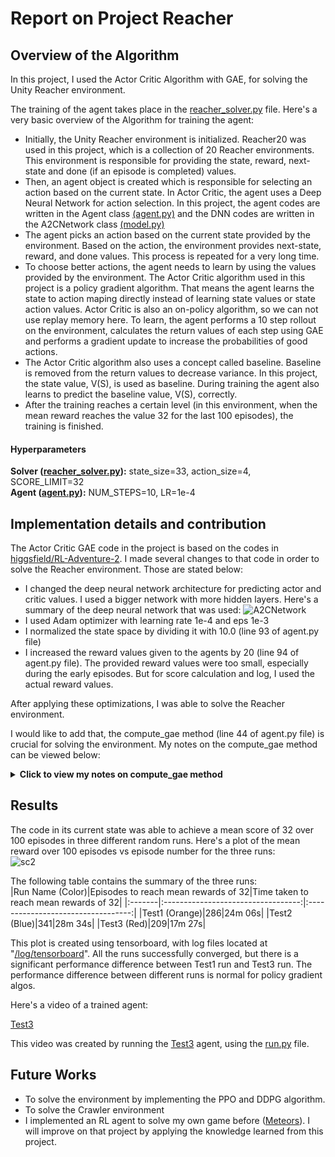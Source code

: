# Report on Project Reacher

## Overview of the Algorithm

In this project, I used the Actor Critic Algorithm with GAE, for solving the Unity Reacher environment.  

The training of the agent takes place in the [reacher_solver.py](https://github.com/fahimfss/ProjectReacher/blob/master/reacher_solver.py) file. Here's a very basic overview of the Algorithm for training the agent:
- Initially, the Unity Reacher environment is initialized. Reacher20 was used in this project, which is a collection of 20 Reacher environments. This environment is responsible for providing the state, reward, next-state and done (if an episode is completed) values.
- Then, an agent object is created which is responsible for selecting an action based on the current state. In Actor Critic, the agent uses a Deep Neural Network for action selection. In this project, the agent codes are written in the Agent class [(agent.py)](https://github.com/fahimfss/ProjectReacher/blob/master/agent.py) and the DNN codes are written in the A2CNetwork class [(model.py)](https://github.com/fahimfss/ProjectReacher/blob/master/model.py)
- The agent picks an action based on the current state provided by the environment. Based on the action, the environment provides next-state, reward, and done values. This process is repeated for a very long time. 
- To choose better actions, the agent needs to learn by using the values provided by the environment. The Actor Critic algorithm used in this project is a policy gradient algorithm. That means the agent learns the state to action maping directly instead of learning state values or state action values. Actor Critic is also an on-policy algorithm, so we can not use replay memory here. To learn, the agent performs a 10 step rollout on the environment, calculates the return values of each step using GAE and performs a gradient update to increase the probabilities of good actions.
- The Actor Critic algorithm also uses a concept called baseline. Baseline is removed from the return values to decrease variance. In this project, the state value, V(S), is used as baseline. During training the agent also learns to predict the baseline value, V(S), correctly.   
- After the training reaches a certain level (in this environment, when the mean reward reaches the value 32 for the last 100 episodes), the training is finished.

#### Hyperparameters
**Solver ([reacher_solver.py](https://github.com/fahimfss/ProjectReacher/blob/master/reacher_solver.py)):** state_size=33, action_size=4, SCORE_LIMIT=32   
**Agent ([agent.py](https://github.com/fahimfss/ProjectReacher/blob/master/agent.py)):** NUM_STEPS=10, LR=1e-4

## Implementation details and contribution
The Actor Critic GAE code in the project is based on the codes in [higgsfield/RL-Adventure-2](https://github.com/higgsfield/RL-Adventure-2/blob/master/2.gae.ipynb). I made several changes to that code in order to solve the Reacher environment. Those are stated below:
- I changed the deep neural network architecture for predicting actor and critic values. I used a bigger network with more hidden layers. Here's a summary of the deep neural network that was used: 
![A2CNetwork](https://user-images.githubusercontent.com/8725869/114942043-c3469380-9e65-11eb-839a-8192c87cb62b.png)
- I used Adam optimizer with learning rate 1e-4 and eps 1e-3
- I normalized the state space by dividing it with 10.0 (line 93 of agent.py file)
- I increased the reward values given to the agents by 20 (line 94 of agent.py file). The provided reward values were too small, especially during the early episodes. But for score calculation and log, I used the actual reward values. 
  
After applying these optimizations, I was able to solve the Reacher environment.  
  
I would like to add that, the compute_gae method (line 44 of agent.py file) is crucial for solving the environment. My notes on the compute_gae method can be viewed below:  

<details><summary><b>Click to view my notes on compute_gae method</b></summary>
  
![compute_gae](https://user-images.githubusercontent.com/8725869/114943264-8aa7b980-9e67-11eb-8e8d-76153eeb466c.png)
</details>

## Results
The code in its current state was able to achieve a mean score of 32 over 100 episodes in three different random runs. Here's a plot of the mean reward over 100 episodes vs episode number for the three runs:  
![sc2](https://user-images.githubusercontent.com/8725869/114943702-38b36380-9e68-11eb-8d32-7048f1c9e258.png)
  
The following table contains the summary of the three runs:  
|Run Name (Color)|Episodes to reach mean rewards of 32|Time taken to reach mean rewards of 32|
|:-------|:----------------------------------:|:----------------------------------:|
|Test1 (Orange)|286|24m 06s|
|Test2 (Blue)|341|28m 34s|
|Test3 (Red)|209|17m 27s|

This plot is created using tensorboard, with log files located at "[/log/tensorboard](https://github.com/fahimfss/ProjectReacher/tree/master/log/tensorboard)". All the runs successfully converged, but there is a significant performance difference between Test1 run and Test3 run. The performance difference between different runs is normal for policy gradient algos.   

Here's a video of a trained agent:  

[Test3](https://user-images.githubusercontent.com/8725869/114944394-53d2a300-9e69-11eb-82f3-b9080e51c8d7.mp4)


This video was created by running the [Test3](https://github.com/fahimfss/ProjectReacher/tree/master/checkpoints) agent, using the [run.py](https://github.com/fahimfss/ProjectReacher/blob/master/run.py) file.  

## Future Works
- To solve the environment by implementing the PPO and DDPG algorithm.  
- To solve the Crawler environment
- I implemented an RL agent to solve my own game before ([Meteors](https://github.com/fahimfss/RL/tree/master/DQN)). I will improve on that project by applying the knowledge learned from this project. 
